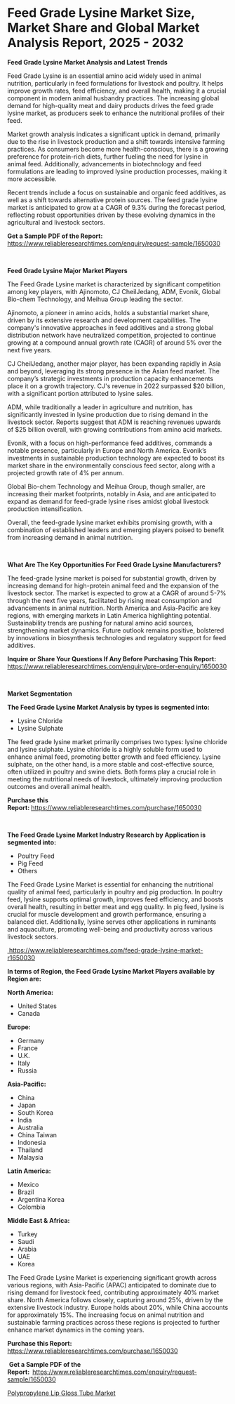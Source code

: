 <p><h1>Feed Grade Lysine Market Size, Market Share and Global Market Analysis Report, 2025 - 2032</h1></p><p><strong>Feed Grade Lysine Market Analysis and Latest Trends</strong></p>
<p><p>Feed Grade Lysine is an essential amino acid widely used in animal nutrition, particularly in feed formulations for livestock and poultry. It helps improve growth rates, feed efficiency, and overall health, making it a crucial component in modern animal husbandry practices. The increasing global demand for high-quality meat and dairy products drives the feed grade lysine market, as producers seek to enhance the nutritional profiles of their feed.</p><p>Market growth analysis indicates a significant uptick in demand, primarily due to the rise in livestock production and a shift towards intensive farming practices. As consumers become more health-conscious, there is a growing preference for protein-rich diets, further fueling the need for lysine in animal feed. Additionally, advancements in biotechnology and feed formulations are leading to improved lysine production processes, making it more accessible.</p><p>Recent trends include a focus on sustainable and organic feed additives, as well as a shift towards alternative protein sources. The feed grade lysine market is anticipated to grow at a CAGR of 9.3% during the forecast period, reflecting robust opportunities driven by these evolving dynamics in the agricultural and livestock sectors.</p></p>
<p><strong>Get a Sample PDF of the Report:&nbsp;</strong> <a href="https://www.reliableresearchtimes.com/enquiry/request-sample/1650030?utm_campaign=2792&utm_medium=2&utm_source=Github&utm_content=ia&utm_term=23032025&utm_id=feed-grade-lysine">https://www.reliableresearchtimes.com/enquiry/request-sample/1650030</a></p>
<p>&nbsp;</p>
<p><strong>Feed Grade Lysine Major Market Players</strong></p>
<p><p>The Feed Grade Lysine market is characterized by significant competition among key players, with Ajinomoto, CJ CheilJedang, ADM, Evonik, Global Bio-chem Technology, and Meihua Group leading the sector. </p><p>Ajinomoto, a pioneer in amino acids, holds a substantial market share, driven by its extensive research and development capabilities. The company's innovative approaches in feed additives and a strong global distribution network have neutralized competition, projected to continue growing at a compound annual growth rate (CAGR) of around 5% over the next five years. </p><p>CJ CheilJedang, another major player, has been expanding rapidly in Asia and beyond, leveraging its strong presence in the Asian feed market. The company’s strategic investments in production capacity enhancements place it on a growth trajectory. CJ's revenue in 2022 surpassed $20 billion, with a significant portion attributed to lysine sales.</p><p>ADM, while traditionally a leader in agriculture and nutrition, has significantly invested in lysine production due to rising demand in the livestock sector. Reports suggest that ADM is reaching revenues upwards of $25 billion overall, with growing contributions from amino acid markets.</p><p>Evonik, with a focus on high-performance feed additives, commands a notable presence, particularly in Europe and North America. Evonik’s investments in sustainable production technology are expected to boost its market share in the environmentally conscious feed sector, along with a projected growth rate of 4% per annum.</p><p>Global Bio-chem Technology and Meihua Group, though smaller, are increasing their market footprints, notably in Asia, and are anticipated to expand as demand for feed-grade lysine rises amidst global livestock production intensification.</p><p>Overall, the feed-grade lysine market exhibits promising growth, with a combination of established leaders and emerging players poised to benefit from increasing demand in animal nutrition.</p></p>
<p>&nbsp;</p>
<p><strong>What Are The Key Opportunities For Feed Grade Lysine Manufacturers?</strong></p>
<p><p>The feed-grade lysine market is poised for substantial growth, driven by increasing demand for high-protein animal feed and the expansion of the livestock sector. The market is expected to grow at a CAGR of around 5-7% through the next five years, facilitated by rising meat consumption and advancements in animal nutrition. North America and Asia-Pacific are key regions, with emerging markets in Latin America highlighting potential. Sustainability trends are pushing for natural amino acid sources, strengthening market dynamics. Future outlook remains positive, bolstered by innovations in biosynthesis technologies and regulatory support for feed additives.</p></p>
<p><strong>Inquire or Share Your Questions If Any Before Purchasing This Report:</strong> <a href="https://www.reliableresearchtimes.com/enquiry/pre-order-enquiry/1650030?utm_campaign=2792&utm_medium=2&utm_source=Github&utm_content=ia&utm_term=23032025&utm_id=feed-grade-lysine">https://www.reliableresearchtimes.com/enquiry/pre-order-enquiry/1650030</a></p>
<p>&nbsp;</p>
<p><strong>Market Segmentation</strong></p>
<p><strong>The Feed Grade Lysine Market Analysis by types is segmented into:</strong></p>
<p><ul><li>Lysine Chloride</li><li>Lysine Sulphate</li></ul></p>
<p><p>The feed grade lysine market primarily comprises two types: lysine chloride and lysine sulphate. Lysine chloride is a highly soluble form used to enhance animal feed, promoting better growth and feed efficiency. Lysine sulphate, on the other hand, is a more stable and cost-effective source, often utilized in poultry and swine diets. Both forms play a crucial role in meeting the nutritional needs of livestock, ultimately improving production outcomes and overall animal health.</p></p>
<p><strong>Purchase this Report:&nbsp;</strong><a href="https://www.reliableresearchtimes.com/purchase/1650030?utm_campaign=2792&utm_medium=2&utm_source=Github&utm_content=ia&utm_term=23032025&utm_id=feed-grade-lysine">https://www.reliableresearchtimes.com/purchase/1650030</a></p>
<p>&nbsp;</p>
<p><strong>The Feed Grade Lysine Market Industry Research by Application is segmented into:</strong></p>
<p><ul><li>Poultry Feed</li><li>Pig Feed</li><li>Others</li></ul></p>
<p><p>The Feed Grade Lysine Market is essential for enhancing the nutritional quality of animal feed, particularly in poultry and pig production. In poultry feed, lysine supports optimal growth, improves feed efficiency, and boosts overall health, resulting in better meat and egg quality. In pig feed, lysine is crucial for muscle development and growth performance, ensuring a balanced diet. Additionally, lysine serves other applications in ruminants and aquaculture, promoting well-being and productivity across various livestock sectors.</p></p>
<p><a href="https://www.reliableresearchtimes.com/feed-grade-lysine-market-r1650030?utm_campaign=2792&utm_medium=2&utm_source=Github&utm_content=ia&utm_term=23032025&utm_id=feed-grade-lysine">&nbsp;https://www.reliableresearchtimes.com/feed-grade-lysine-market-r1650030</a></p>
<p><strong>In terms of Region, the Feed Grade Lysine Market Players available by Region are:</strong></p>
<p>
    <p> <strong> North America: </strong>
        <ul>
            <li>United States</li>
            <li>Canada</li>
        </ul>
        </p> 
    <p> <strong> Europe: </strong>
        <ul>
            <li>Germany</li>
            <li>France</li>
            <li>U.K.</li>
            <li>Italy</li>
            <li>Russia</li>
        </ul>
        </p> 
    <p> <strong> Asia-Pacific: </strong>
        <ul>
            <li>China</li>
            <li>Japan</li>
            <li>South Korea</li>
            <li>India</li>
            <li>Australia</li>
            <li>China Taiwan</li>
            <li>Indonesia</li>
            <li>Thailand</li>
            <li>Malaysia</li>
        </ul>
        </p> 
    <p> <strong> Latin America: </strong>
        <ul>
            <li>Mexico</li>
            <li>Brazil</li>
            <li>Argentina Korea</li>
            <li>Colombia</li>
        </ul>
        </p> 
    <p> <strong> Middle East & Africa: </strong>
        <ul>
            <li>Turkey</li>
            <li>Saudi</li>
            <li>Arabia</li>
            <li>UAE</li>
            <li>Korea</li>
        </ul>
    </p>
    </p>
<p><p>The Feed Grade Lysine Market is experiencing significant growth across various regions, with Asia-Pacific (APAC) anticipated to dominate due to rising demand for livestock feed, contributing approximately 40% market share. North America follows closely, capturing around 25%, driven by the extensive livestock industry. Europe holds about 20%, while China accounts for approximately 15%. The increasing focus on animal nutrition and sustainable farming practices across these regions is projected to further enhance market dynamics in the coming years.</p></p>
<p><strong>Purchase this Report: </strong><a href="https://www.reliableresearchtimes.com/purchase/1650030?utm_campaign=2792&utm_medium=2&utm_source=Github&utm_content=ia&utm_term=23032025&utm_id=feed-grade-lysine">https://www.reliableresearchtimes.com/purchase/1650030</a></p>
<p>&nbsp;<strong>Get a Sample PDF of the Report:&nbsp;&nbsp;</strong><a href="https://www.reliableresearchtimes.com/enquiry/request-sample/1650030?utm_campaign=2792&utm_medium=2&utm_source=Github&utm_content=ia&utm_term=23032025&utm_id=feed-grade-lysine">https://www.reliableresearchtimes.com/enquiry/request-sample/1650030</a></p>
<p><strong></strong></p>
<p><p><a href="https://github.com/paljuhubeyde/Market-Research-Report-List-1/blob/main/polypropylene-lip-gloss-tube-market.md?utm_campaign=2792&utm_medium=2&utm_source=Github&utm_content=ia&utm_term=23032025&utm_id=feed-grade-lysine">Polypropylene Lip Gloss Tube Market</a></p></p>